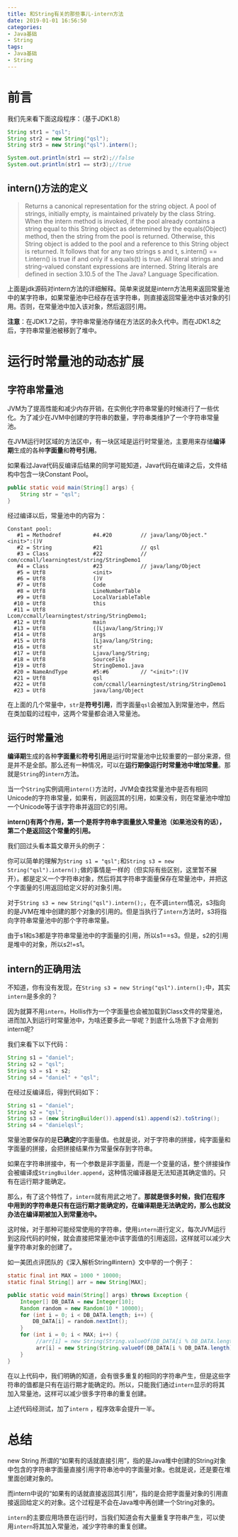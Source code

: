 ```yaml
---
title: 和String有关的那些事儿-intern方法
date: 2019-01-01 16:56:50
categories: 
- Java基础
- String
tags:
- Java基础
- String
---
```






# 前言

我们先来看下面这段程序：（基于JDK1.8）

```java
String str1 = "qsl";
String str2 = new String("qsl");
String str3 = new String("qsl").intern();

System.out.println(str1 == str2);//false
System.out.println(str1 == str3);//true
```



## intern()方法的定义

> Returns a canonical representation for the string object. A pool of strings, initially empty, is maintained privately by the class String. When the intern method is invoked, if the pool already contains a string equal to this String object as determined by the equals(Object) method, then the string from the pool is returned. Otherwise, this String object is added to the pool and a reference to this String object is returned. It follows that for any two strings s and t, s.intern() == t.intern() is true if and only if s.equals(t) is true. All literal strings and string-valued constant expressions are interned. String literals are defined in section 3.10.5 of the The Java? Language Specification.

上面是jdk源码对intern方法的详细解释。简单来说就是intern方法用来返回常量池中的某字符串，如果常量池中已经存在该字符串，则直接返回常量池中该对象的引用。否则，在常量池中加入该对象，然后返回引用。

**注意**：在JDK1.7之前，字符串常量池存储在方法区的永久代中。而在JDK1.8之后，字符串常量池被移到了堆中。



# 运行时常量池的动态扩展



## 字符串常量池



JVM为了提高性能和减少内存开销，在实例化字符串常量的时候进行了一些优化。为了减少在JVM中创建的字符串的数量，字符串类维护了一个字符串常量池。

在JVM运行时区域的方法区中，有一块区域是运行时常量池，主要用来存储**编译期**生成的各种**字面量**和**符号引用**。

如果看过Java代码反编译后结果的同学可能知道，Java代码在编译之后，文件结构中包含一块Constant Pool。

```java
public static void main(String[] args) {
    String str = "qsl";
}
```

经过编译以后，常量池中的内容为：

```
Constant pool:
   #1 = Methodref          #4.#20         // java/lang/Object."<init>":()V
   #2 = String             #21            // qsl
   #3 = Class              #22            // com/ccmall/learningtest/string/StringDemo1
   #4 = Class              #23            // java/lang/Object
   #5 = Utf8               <init>
   #6 = Utf8               ()V
   #7 = Utf8               Code
   #8 = Utf8               LineNumberTable
   #9 = Utf8               LocalVariableTable
  #10 = Utf8               this
  #11 = Utf8               Lcom/ccmall/learningtest/string/StringDemo1;
  #12 = Utf8               main
  #13 = Utf8               ([Ljava/lang/String;)V
  #14 = Utf8               args
  #15 = Utf8               [Ljava/lang/String;
  #16 = Utf8               str
  #17 = Utf8               Ljava/lang/String;
  #18 = Utf8               SourceFile
  #19 = Utf8               StringDemo1.java
  #20 = NameAndType        #5:#6          // "<init>":()V
  #21 = Utf8               qsl
  #22 = Utf8               com/ccmall/learningtest/string/StringDemo1
  #23 = Utf8               java/lang/Object
```

在上面的几个常量中，`str`是**符号引用**，而字面量`qsl`会被加入到常量池中，然后在类加载的过程中，这两个常量都会进入常量池。



## 运行时常量池

**编译期**生成的各种**字面量**和**符号引用**是运行时常量池中比较重要的一部分来源，但是并不是全部。那么还有一种情况，可以在**运行期像运行时常量池中增加常量**。那就是`String`的`intern`方法。

当一个`String`实例调用`intern()`方法时，JVM会查找常量池中是否有相同Unicode的字符串常量，如果有，则返回其的引用，如果没有，则在常量池中增加一个Unicode等于该字符串并返回它的引用。

**intern()有两个作用，第一个是将字符串字面量放入常量池（如果池没有的话），第二个是返回这个常量的引用。**



我们回过头看本篇文章开头的例子：

你可以简单的理解为`String s1 = "qsl";`和`String s3 = new String("qsl").intern();`做的事情是一样的（但实际有些区别，这里暂不展开）。都是定义一个字符串对象，然后将其字符串字面量保存在常量池中，并把这个字面量的引用返回给定义好的对象引用。

对于`String s3 = new String("qsl").intern();`，在不调`intern`情况，s3指向的是JVM在堆中创建的那个对象的引用的。但是当执行了`intern`方法时，s3将指向字符串常量池中的那个字符串常量。

由于s1和s3都是字符串常量池中的字面量的引用，所以s1==s3。但是，s2的引用是堆中的对象，所以s2!=s1。



## intern的正确用法

不知道，你有没有发现，在`String s3 = new String("qsl").intern();`中，其实`intern`是多余的？



因为就算不用`intern`，Hollis作为一个字面量也会被加载到Class文件的常量池，进而加入到运行时常量池中，为啥还要多此一举呢？到底什么场景下才会用到intern呢?



我们来看下以下代码：

```java
String s1 = "daniel";
String s2 = "qsl";
String s3 = s1 + s2;
String s4 = "daniel" + "qsl";
```
在经过反编译后，得到代码如下：

```java
String s1 = "daniel";
String s2 = "qsl";
String s3 = (new StringBuilder()).append(s1).append(s2).toString();
String s4 = "danielqsl";
```
常量池要保存的是**已确定**的字面量值。也就是说，对于字符串的拼接，纯字面量和字面量的拼接，会把拼接结果作为常量保存到字符串。

如果在字符串拼接中，有一个参数是非字面量，而是一个变量的话，整个拼接操作会被编译成`StringBuilder.append`，这种情况编译器是无法知道其确定值的。只有在运行期才能确定。

那么，有了这个特性了，`intern`就有用武之地了。**那就是很多时候，我们在程序中用到的字符串是只有在运行期才能确定的，在编译期是无法确定的，那么也就没办法在编译期被加入到常量池中。**

这时候，对于那种可能经常使用的字符串，使用`intern`进行定义，每次JVM运行到这段代码的时候，就会直接把常量池中该字面值的引用返回，这样就可以减少大量字符串对象的创建了。



如一美团点评团队的《深入解析String#intern》文中举的一个例子：

```java
static final int MAX = 1000 * 10000;
static final String[] arr = new String[MAX];

public static void main(String[] args) throws Exception {
    Integer[] DB_DATA = new Integer[10];
    Random random = new Random(10 * 10000);
    for (int i = 0; i < DB_DATA.length; i++) {
        DB_DATA[i] = random.nextInt();
    }
    for (int i = 0; i < MAX; i++) {
         //arr[i] = new String(String.valueOf(DB_DATA[i % DB_DATA.length]));
         arr[i] = new String(String.valueOf(DB_DATA[i % DB_DATA.length])).intern();
    }
}
```

在以上代码中，我们明确的知道，会有很多重复的相同的字符串产生，但是这些字符串的值都是只有在运行期才能确定的。所以，只能我们通过`intern`显示的将其加入常量池，这样可以减少很多字符串的重复创建。

上述代码经测试，加了`intern` ，程序效率会提升一半。



# 总结

new String 所谓的“如果有的话就直接引用”，指的是Java堆中创建的String对象中包含的字符串字面量直接引用字符串池中的字面量对象。也就是说，还是要在堆里面创建对象的。

而intern中说的“如果有的话就直接返回其引用”，指的是会把字面量对象的引用直接返回给定义的对象。这个过程是不会在Java堆中再创建一个String对象的。



`intern`的主要应用场景在运行时，当我们知道会有大量重复字符串产生，可以使用`intern`将其加入常量池，减少字符串的重复创建。

